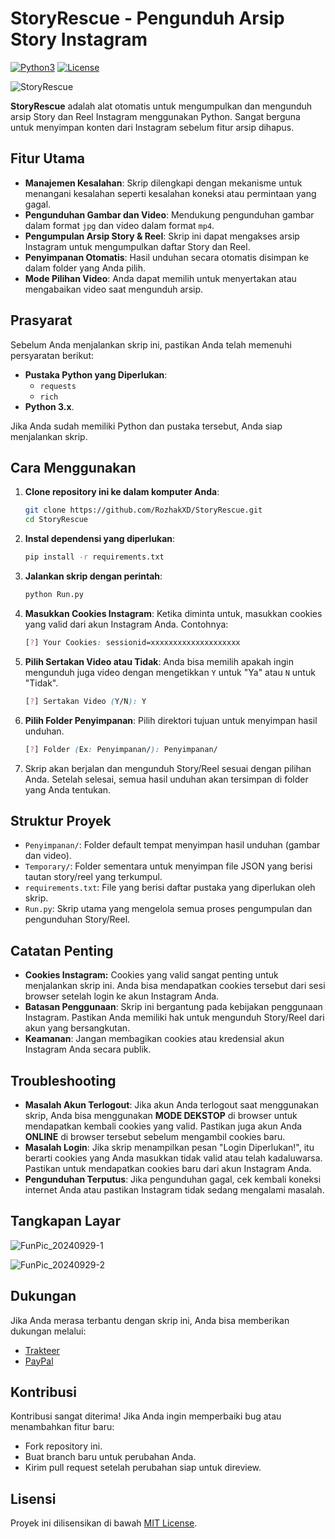 # StoryRescue - Pengunduh Arsip Story Instagram
[![Python3](https://img.shields.io/badge/Python-3.x-blue.svg)](https://www.python.org/)
[![License](https://img.shields.io/badge/License-MIT-green.svg)](https://opensource.org/licenses/MIT)

![StoryRescue](https://github.com/user-attachments/assets/43f40bb1-f8b2-4dbd-812a-1dbaaf46f23a)

**StoryRescue** adalah alat otomatis untuk mengumpulkan dan mengunduh arsip Story dan Reel Instagram menggunakan Python. Sangat berguna untuk menyimpan konten dari Instagram sebelum fitur arsip dihapus.

## Fitur Utama
- **Manajemen Kesalahan**: Skrip dilengkapi dengan mekanisme untuk menangani kesalahan seperti kesalahan koneksi atau permintaan yang gagal.
- **Pengunduhan Gambar dan Video**: Mendukung pengunduhan gambar dalam format `jpg` dan video dalam format `mp4`.
- **Pengumpulan Arsip Story & Reel**: Skrip ini dapat mengakses arsip Instagram untuk mengumpulkan daftar Story dan Reel.
- **Penyimpanan Otomatis**: Hasil unduhan secara otomatis disimpan ke dalam folder yang Anda pilih.
- **Mode Pilihan Video**: Anda dapat memilih untuk menyertakan atau mengabaikan video saat mengunduh arsip.

## Prasyarat
Sebelum Anda menjalankan skrip ini, pastikan Anda telah memenuhi persyaratan berikut:

- **Pustaka Python yang Diperlukan**:
    - `requests`
    - `rich`
- **Python 3.x**.

Jika Anda sudah memiliki Python dan pustaka tersebut, Anda siap menjalankan skrip.

## Cara Menggunakan
1. **Clone repository ini ke dalam komputer Anda**:
    ```bash
    git clone https://github.com/RozhakXD/StoryRescue.git
    cd StoryRescue
    ```
2. **Instal dependensi yang diperlukan**:
    ```bash
    pip install -r requirements.txt
    ```
3. **Jalankan skrip dengan perintah**:
    ```bash
    python Run.py
    ```
4. **Masukkan Cookies Instagram**: Ketika diminta untuk, masukkan cookies yang valid dari akun Instagram Anda. Contohnya:
    ```css
    [?] Your Cookies: sessionid=xxxxxxxxxxxxxxxxxxxx
    ```
5. **Pilih Sertakan Video atau Tidak**: Anda bisa memilih apakah ingin mengunduh juga video dengan mengetikkan `Y` untuk "Ya" atau `N` untuk "Tidak".
    ```css
    [?] Sertakan Video (Y/N): Y
    ```
6. **Pilih Folder Penyimpanan**: Pilih direktori tujuan untuk menyimpan hasil unduhan.
    ```css
    [?] Folder (Ex: Penyimpanan/): Penyimpanan/
    ```
7. Skrip akan berjalan dan mengunduh Story/Reel sesuai dengan pilihan Anda. Setelah selesai, semua hasil unduhan akan tersimpan di folder yang Anda tentukan.

## Struktur Proyek
- `Penyimpanan/`: Folder default tempat menyimpan hasil unduhan (gambar dan video).
- `Temporary/`: Folder sementara untuk menyimpan file JSON yang berisi tautan story/reel yang terkumpul.
- `requirements.txt`: File yang berisi daftar pustaka yang diperlukan oleh skrip.
- `Run.py`: Skrip utama yang mengelola semua proses pengumpulan dan pengunduhan Story/Reel.

## Catatan Penting
- **Cookies Instagram:** Cookies yang valid sangat penting untuk menjalankan skrip ini. Anda bisa mendapatkan cookies tersebut dari sesi browser setelah login ke akun Instagram Anda.
- **Batasan Penggunaan**: Skrip ini bergantung pada kebijakan penggunaan Instagram. Pastikan Anda memiliki hak untuk mengunduh Story/Reel dari akun yang bersangkutan.
- **Keamanan**: Jangan membagikan cookies atau kredensial akun Instagram Anda secara publik.

## Troubleshooting
- **Masalah Akun Terlogout**: Jika akun Anda terlogout saat menggunakan skrip, Anda bisa menggunakan **MODE DEKSTOP** di browser untuk mendapatkan kembali cookies yang valid. Pastikan juga akun Anda **ONLINE** di browser tersebut sebelum mengambil cookies baru.
- **Masalah Login**: Jika skrip menampilkan pesan "Login Diperlukan!", itu berarti cookies yang Anda masukkan tidak valid atau telah kadaluwarsa. Pastikan untuk mendapatkan cookies baru dari akun Instagram Anda.
- **Pengunduhan Terputus**: Jika pengunduhan gagal, cek kembali koneksi internet Anda atau pastikan Instagram tidak sedang mengalami masalah.

## Tangkapan Layar
![FunPic_20240929-1](https://github.com/user-attachments/assets/775f3ae9-7f42-4c8d-988a-cbf58b574bf6)

![FunPic_20240929-2](https://github.com/user-attachments/assets/aed17e72-a6e6-4818-ae07-0b934841f8f1)

## Dukungan
Jika Anda merasa terbantu dengan skrip ini, Anda bisa memberikan dukungan melalui:

- [Trakteer](https://trakteer.id/rozhak_official/tip)
- [PayPal](https://paypal.me/rozhak9)

## Kontribusi
Kontribusi sangat diterima! Jika Anda ingin memperbaiki bug atau menambahkan fitur baru:
- Fork repository ini.
- Buat branch baru untuk perubahan Anda.
- Kirim pull request setelah perubahan siap untuk direview.

## Lisensi
Proyek ini dilisensikan di bawah [MIT License](https://github.com/RozhakXD/StoryRescue?tab=MIT-1-ov-file).
